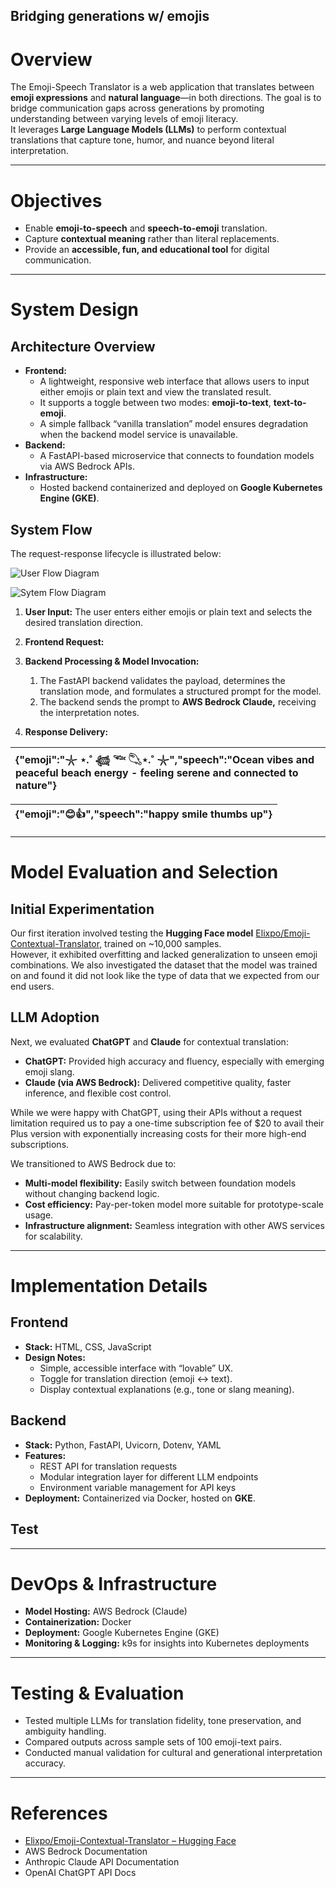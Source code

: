 ## Bridging generations w/ emojis

# Overview

The Emoji-Speech Translator is a web application that translates between **emoji expressions** and **natural language**—in both directions. The goal is to bridge communication gaps across generations by promoting understanding between varying levels of emoji literacy.  
It leverages **Large Language Models (LLMs)** to perform contextual translations that capture tone, humor, and nuance beyond literal interpretation.

---

# Objectives

* Enable **emoji-to-speech** and **speech-to-emoji** translation.  
* Capture **contextual meaning** rather than literal replacements.  
* Provide an **accessible, fun, and educational tool** for digital communication.

---

# System Design

## Architecture Overview

* **Frontend:**   
  * A lightweight, responsive web interface that allows users to input either emojis or plain text and view the translated result.   
  * It supports a toggle between two modes: **emoji-to-text**, **text-to-emoji**.   
  * A simple fallback “vanilla translation” model ensures degradation when the backend model service is unavailable.  
* **Backend:**   
  * A FastAPI-based microservice that connects to foundation models via AWS Bedrock APIs.  
* **Infrastructure:**   
  * Hosted backend containerized and deployed on **Google Kubernetes Engine (GKE)**.

## System Flow

The request-response lifecycle is illustrated below:

![User Flow Diagram](user-flow-diagram.png)

![Sytem Flow Diagram](system-flow-diagram.png)

1. **User Input:** The user enters either emojis or plain text and selects the desired translation direction.  
2. **Frontend Request:** 

3. **Backend Processing & Model Invocation:**   
   1. The FastAPI backend validates the payload, determines the translation mode, and formulates a structured prompt for the model.  
   2. The backend sends the prompt to **AWS Bedrock Claude,** receiving the interpretation notes.  
4. **Response Delivery:** 

| {"emoji":"𓇼 ⋆.˚ 𓆉 𓆝 𓆡⋆.˚ 𓇼","speech":"Ocean vibes and peaceful beach energy \- feeling serene and connected to nature"} |
| :---- |

| {"emoji":"😊👍","speech":"happy smile thumbs up"} |
| :---- |

---

# Model Evaluation and Selection

## Initial Experimentation

Our first iteration involved testing the **Hugging Face model** [Elixpo/Emoji-Contextual-Translator](https://huggingface.co/Elixpo/Emoji-Contextual-Translator), trained on \~10,000 samples.  
However, it exhibited overfitting and lacked generalization to unseen emoji combinations. We also investigated the dataset that the model was trained on and found it did not look like the type of data that we expected from our end users.

## LLM Adoption

Next, we evaluated **ChatGPT** and **Claude** for contextual translation:

* **ChatGPT:** Provided high accuracy and fluency, especially with emerging emoji slang.  
* **Claude (via AWS Bedrock):** Delivered competitive quality, faster inference, and flexible cost control.

While we were happy with ChatGPT, using their APIs without a request limitation required us to pay a one-time subscription fee of $20 to avail their Plus version with exponentially increasing costs for their more high-end subscriptions.

We transitioned to AWS Bedrock due to:

* **Multi-model flexibility:** Easily switch between foundation models without changing backend logic.  
* **Cost efficiency:** Pay-per-token model more suitable for prototype-scale usage.  
* **Infrastructure alignment:** Seamless integration with other AWS services for scalability.

---

# Implementation Details

## Frontend

* **Stack:** HTML, CSS, JavaScript  
* **Design Notes:**  
  * Simple, accessible interface with “lovable” UX.  
  * Toggle for translation direction (emoji ↔ text).  
  * Display contextual explanations (e.g., tone or slang meaning).

## Backend

* **Stack:** Python, FastAPI, Uvicorn, Dotenv, YAML  
* **Features:**  
  * REST API for translation requests  
  * Modular integration layer for different LLM endpoints  
  * Environment variable management for API keys  
* **Deployment:** Containerized via Docker, hosted on **GKE**.

## Test

---

# DevOps & Infrastructure

* **Model Hosting:** AWS Bedrock (Claude)  
* **Containerization:** Docker  
* **Deployment:** Google Kubernetes Engine (GKE)  
* **Monitoring & Logging:** k9s for insights into Kubernetes deployments

---

# Testing & Evaluation

* Tested multiple LLMs for translation fidelity, tone preservation, and ambiguity handling.  
* Compared outputs across sample sets of 100 emoji-text pairs.  
* Conducted manual validation for cultural and generational interpretation accuracy.

---

# References

* [Elixpo/Emoji-Contextual-Translator – Hugging Face](https://huggingface.co/Elixpo/Emoji-Contextual-Translator)  
* AWS Bedrock Documentation  
* Anthropic Claude API Documentation  
* OpenAI ChatGPT API Docs


